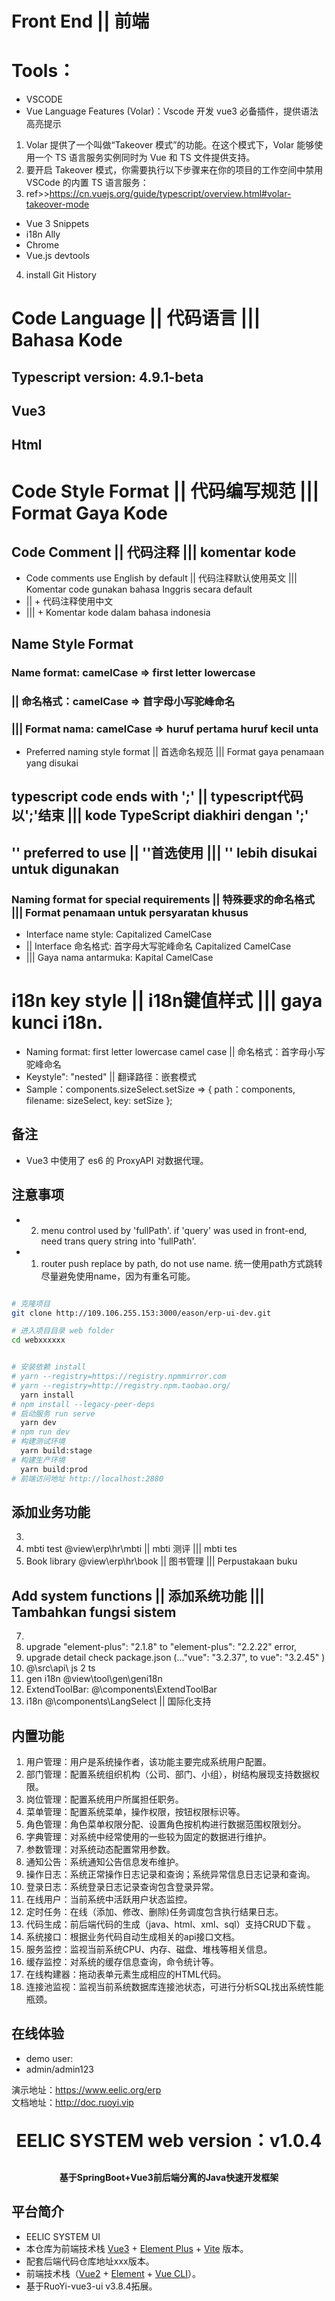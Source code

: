 
# Front End || 前端 

# Tools：
* VSCODE
* Vue Language Features (Volar)：Vscode 开发 vue3 必备插件，提供语法高亮提示
1. Volar 提供了一个叫做“Takeover 模式”的功能。在这个模式下，Volar 能够使用一个 TS 语言服务实例同时为 Vue 和 TS 文件提供支持。
2. 要开启 Takeover 模式，你需要执行以下步骤来在你的项目的工作空间中禁用 VSCode 的内置 TS 语言服务：
3. ref>>https://cn.vuejs.org/guide/typescript/overview.html#volar-takeover-mode
* Vue 3 Snippets
* i18n Ally
* Chrome
* Vue.js devtools
4. install Git History


# Code Language || 代码语言 ||| Bahasa Kode
## Typescript version: 4.9.1-beta    
## Vue3 
## Html

# Code Style Format || 代码编写规范 ||| Format Gaya Kode
## Code Comment || 代码注释 ||| komentar kode

*  Code comments use English by default || 代码注释默认使用英文 ||| Komentar code gunakan bahasa Inggris secara default
* || + 代码注释使用中文
* ||| + Komentar kode dalam bahasa indonesia 

## Name Style Format
### Name format: camelCase => first letter lowercase  
### || 命名格式：camelCase => 首字母小写驼峰命名 
### ||| Format nama: camelCase => huruf pertama huruf kecil unta
* Preferred naming style format || 首选命名规范 ||| Format gaya penamaan yang disukai

## typescript code ends with ';' || typescript代码以';'结束 ||| kode TypeScript diakhiri dengan ';'

## '' preferred to use || ''首选使用 ||| '' lebih disukai untuk digunakan

### Naming format for special requirements || 特殊要求的命名格式 ||| Format penamaan untuk persyaratan khusus

* Interface name style: Capitalized CamelCase 
* || Interface 命名格式: 首字母大写驼峰命名 Capitalized CamelCase 
* ||| Gaya nama antarmuka: Kapital CamelCase

# i18n key style || i18n键值样式 ||| gaya kunci i18n.

* Naming format: first letter lowercase camel case || 命名格式：首字母小写驼峰命名
* Keystyle": "nested" || 翻译路径：嵌套模式 
* Sample：components.sizeSelect.setSize => { path：components, filename: sizeSelect, key: setSize };

## 备注
* Vue3 中使用了 es6 的 ProxyAPI 对数据代理。

## 注意事项
* 2. menu control used by 'fullPath'. if 'query' was used in front-end, need trans query string into 'fullPath'.
* 1. router push replace by path, do not use name. 统一使用path方式跳转 尽量避免使用name，因为有重名可能。


```bash

# 克隆项目
git clone http://109.106.255.153:3000/eason/erp-ui-dev.git

# 进入项目目录 web folder
cd webxxxxxx


# 安装依赖 install
# yarn --registry=https://registry.npmmirror.com
# yarn --registry=http://registry.npm.taobao.org/
  yarn install
# npm install --legacy-peer-deps
# 启动服务 run serve
  yarn dev
# npm run dev
# 构建测试环境 
  yarn build:stage
# 构建生产环境 
  yarn build:prod
# 前端访问地址 http://localhost:2880
```
## 添加业务功能

03. 
02. mbti test @view\erp\hr\mbti || mbti 测评  ||| mbti tes 
01. Book library @view\erp\hr\book || 图书管理 ||| Perpustakaan buku 

## Add system functions || 添加系统功能 ||| Tambahkan fungsi sistem

07.   
06.  upgrade "element-plus": "2.1.8" to "element-plus": "2.2.22" error,
05.  upgrade detail check package.json (..."vue": "3.2.37", to vue": "3.2.45"  )
04.  @\src\api\ js 2 ts
03.  gen i18n @view\tool\gen\geni18n
02.  ExtendToolBar: @\components\ExtendToolBar
01.  i18n @\components\LangSelect || 国际化支持 

## 内置功能

1.  用户管理：用户是系统操作者，该功能主要完成系统用户配置。
2.  部门管理：配置系统组织机构（公司、部门、小组），树结构展现支持数据权限。
3.  岗位管理：配置系统用户所属担任职务。
4.  菜单管理：配置系统菜单，操作权限，按钮权限标识等。
5.  角色管理：角色菜单权限分配、设置角色按机构进行数据范围权限划分。
6.  字典管理：对系统中经常使用的一些较为固定的数据进行维护。
7.  参数管理：对系统动态配置常用参数。
8.  通知公告：系统通知公告信息发布维护。
9.  操作日志：系统正常操作日志记录和查询；系统异常信息日志记录和查询。
10. 登录日志：系统登录日志记录查询包含登录异常。
11. 在线用户：当前系统中活跃用户状态监控。
12. 定时任务：在线（添加、修改、删除)任务调度包含执行结果日志。
13. 代码生成：前后端代码的生成（java、html、xml、sql）支持CRUD下载 。
14. 系统接口：根据业务代码自动生成相关的api接口文档。
15. 服务监控：监视当前系统CPU、内存、磁盘、堆栈等相关信息。
16. 缓存监控：对系统的缓存信息查询，命令统计等。
17. 在线构建器：拖动表单元素生成相应的HTML代码。
18. 连接池监视：监视当前系统数据库连接池状态，可进行分析SQL找出系统性能瓶颈。

## 在线体验
- demo user:
- admin/admin123  

演示地址：https://www.eelic.org/erp  
文档地址：http://doc.ruoyi.vip

<h1 align="center" style="margin: 30px 0 30px; font-weight: bold;">EELIC SYSTEM web version：v1.0.4</h1>
<h4 align="center">基于SpringBoot+Vue3前后端分离的Java快速开发框架</h4>


## 平台简介
* EELIC SYSTEM UI
* 本仓库为前端技术栈 [Vue3](https://v3.cn.vuejs.org) + [Element Plus](https://element-plus.org/zh-CN) + [Vite](https://cn.vitejs.dev) 版本。
* 配套后端代码仓库地址xxx版本。
* 前端技术栈（[Vue2](https://cn.vuejs.org) + [Element](https://github.com/ElemeFE/element) + [Vue CLI](https://cli.vuejs.org/zh)）。
* 基于RuoYi-vue3-ui v3.8.4拓展。
